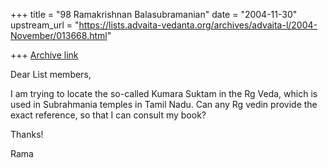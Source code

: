 +++
title = "98 Ramakrishnan Balasubramanian"
date = "2004-11-30"
upstream_url = "https://lists.advaita-vedanta.org/archives/advaita-l/2004-November/013668.html"

+++
[Archive link](https://lists.advaita-vedanta.org/archives/advaita-l/2004-November/013668.html)

Dear List members,

I am trying to locate the so-called Kumara Suktam in the Rg Veda,
which is used in Subrahmania temples in Tamil Nadu. Can any Rg vedin
provide the exact reference, so that I can consult my book?

Thanks!

Rama


